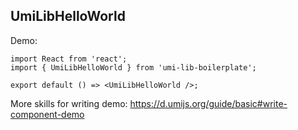 ## UmiLibHelloWorld

Demo:

```tsx
import React from 'react';
import { UmiLibHelloWorld } from 'umi-lib-boilerplate';

export default () => <UmiLibHelloWorld />;
```

More skills for writing demo: https://d.umijs.org/guide/basic#write-component-demo
